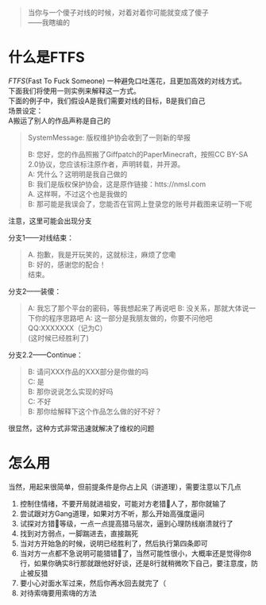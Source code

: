 > 当你与一个傻子对线的时候，对着对着你可能就变成了傻子  
>——我瞎编的

# 什么是FTFS
$FTFS$(Fast To Fuck Someone) 一种避免口吐莲花，且更加高效的对线方式。  
下面我们将使用一则实例来解释这一方式。  
下面的例子中，我们假设A是我们需要对线的目标，B是我们自己  
场景设定：  
A搬运了别人的作品声称是自己的  

> SystemMessage: 版权维护协会收到了一则新的举报  
>  
> B: 您好，您的作品照搬了Giffpatch的PaperMinecraft，按照CC BY-SA 2.0协议，您应该标注原作者，声明转载，并开源。  
> A: 凭什么？这明明是我自己做的  
> B: 我们是版权保护协会，这是原作链接：htts://nmsl.com  
> A. 这样啊，不过这个也是我做的  
> B: 那可能是我误会了，您能否在官网上登录您的账号并截图来证明一下呢  

注意，这里可能会出现分支

分支1——对线结束：  
> A. 抱歉，我是开玩笑的，这就标注，麻烦了您嘞  
> B: 好的，感谢您的配合！  
结束。

分支2——装傻：  
> A: 我忘了那个平台的密码，等我想起来了再说吧
> B: 没关系，那就大体说一下你的程序思路吧
> A: 这一部分是我朋友做的，你要不问他吧 QQ:XXXXXXX（记为C）  
(这时候已经胜利了)

分支2.2——Continue：  
> B: 请问XXX作品的XXX部分是你做的吗  
> C: 是  
> B: 那你说说怎么实现的好吗  
> C: 不好  
> B: 那你给解释下这个作品怎么做的好不好？  

很显然，这种方式非常迅速就解决了维权的问题

# 怎么用
当然，用起来很简单，但前提条件是你占上风（讲道理），需要注意以下几点  
1. 控制住情绪，不要开局就进祖安，可能对方老猎🐎人了，那你就输了  
2. 尝试跟对方Gang道理，如果对方不听，那么开始高强度逼问  
3. 试探对方猎🐎等级，一点一点提高猎马层次，逼到心理防线崩溃就行了  
4. 找到对方弱点，一脚踹进去，直接踹死  
5. 当对方开始急的时候，说明已经胜利了，然后执行第四条即可  
6. 当对方一点都不急说明可能猎错🐎了，当然可能性很小，大概率还是觉得你8行，如果你确实8行那就跟他好好谈，还是8行就稍微吹下自己，要注意度，防止被反猎  
7. 要小心对面水军过来，然后你再水回去就完了（  
8. 对待索嗨要用索嗨的方法
